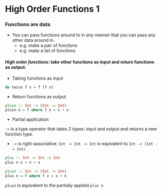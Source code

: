 # High Order Functions 1

### Functions are data

* You can pass functions around to in any manner that you can pass any other data around in.
    * e.g. make a pair of functions
    * e.g. make a list of functions

#### *High order functions*: take other functions as input and return functions as output.

* Taking functions as input
```Haskell
do twice f x = f (f x)
```
* Return functions as output
```Haskell
plusn :: Int -> (Int -> Int)
plusn n = f where f x = x + n
```

* Partial application

`->` is a type operator that takes 2 types: input and output and returns a new function type.
* `->` is  right-associative: `Int -> Int -> Int` is equivalent to `Int -> (Int -> Int)`.

```Haskell
plus :: Int -> Int -> Int
plus n x = n + x

plusn :: Int -> (Int -> Int)
plus n = f where f x = x + n
```

`plusn` is equivalent to the partially applied `plus n`

